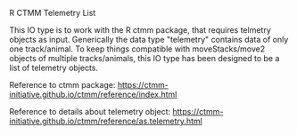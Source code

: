 R CTMM Telemetry List

This IO type is to work with the R ctmm package, that requires telmetry objects as input. Generically the data type "telemetry" contains data of only one track/animal. To keep things compatible with moveStacks/move2 objects of multiple tracks/animals, this IO type has been designed to be a list of telemetry objects.

Reference to ctmm package: https://ctmm-initiative.github.io/ctmm/reference/index.html

Reference to details about telemetry object: https://ctmm-initiative.github.io/ctmm/reference/as.telemetry.html
